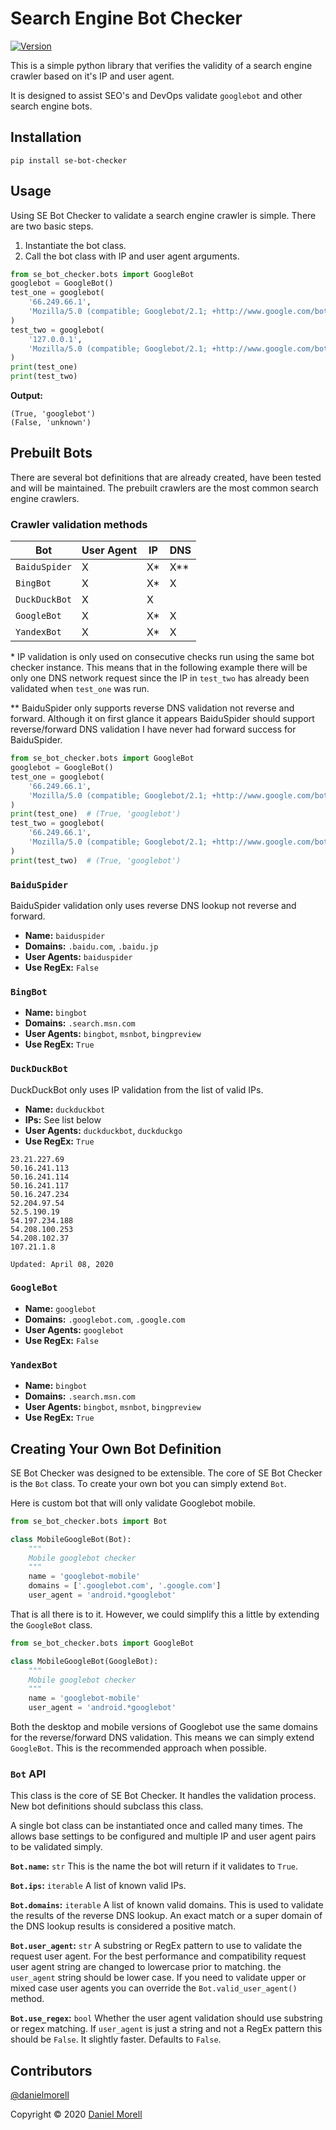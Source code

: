 # Search Engine Bot Checker

[![Version](https://flat.badgen.net/badge/PyPI/v1.0.2)](https://pypi.org/project/se-bot-checker/)

This is a simple python library that verifies the validity of a search engine crawler based on it's IP and user agent.

It is designed to assist SEO's and DevOps validate `googlebot` and other search engine bots.

## Installation

```commandline
pip install se-bot-checker
```

## Usage

Using SE Bot Checker to validate a search engine crawler is simple. There are two basic steps.

1. Instantiate the bot class.
2. Call the bot class with IP and user agent arguments.

```python
from se_bot_checker.bots import GoogleBot
googlebot = GoogleBot()
test_one = googlebot(
    '66.249.66.1', 
    'Mozilla/5.0 (compatible; Googlebot/2.1; +http://www.google.com/bot.html)'
)
test_two = googlebot(
    '127.0.0.1', 
    'Mozilla/5.0 (compatible; Googlebot/2.1; +http://www.google.com/bot.html)'
)
print(test_one)
print(test_two)
```

**Output:**

```text
(True, 'googlebot')
(False, 'unknown')
```

## Prebuilt Bots

There are several bot definitions that are already created, have been tested and will be maintained. The prebuilt 
crawlers are the most common search engine crawlers.

### Crawler validation methods

| Bot           | User Agent | IP | DNS |
|---------------|------------|----|-----|
| `BaiduSpider` | X          | X* | X** |
| `BingBot`     | X          | X* | X   |
| `DuckDuckBot` | X          | X  |     |
| `GoogleBot`   | X          | X* | X   |
| `YandexBot`   | X          | X* | X   |

\* IP validation is only used on consecutive checks run using the same bot checker instance. This means that in the 
following example there will be only one DNS network request since the IP in `test_two` has already been validated when 
`test_one` was run.

\** BaiduSpider only supports reverse DNS validation not reverse and forward. Although it on first glance it appears
BaiduSpider should support reverse/forward DNS validation I have never had forward success for BaiduSpider. 

```python
from se_bot_checker.bots import GoogleBot
googlebot = GoogleBot()
test_one = googlebot(
    '66.249.66.1', 
    'Mozilla/5.0 (compatible; Googlebot/2.1; +http://www.google.com/bot.html)'
)
print(test_one)  # (True, 'googlebot')
test_two = googlebot(
    '66.249.66.1', 
    'Mozilla/5.0 (compatible; Googlebot/2.1; +http://www.google.com/bot.html)'
)
print(test_two)  # (True, 'googlebot')
```

### `BaiduSpider`

BaiduSpider validation only uses reverse DNS lookup not reverse and forward.

- **Name:** `baiduspider`
- **Domains:** `.baidu.com`, `.baidu.jp`
- **User Agents:** `baiduspider`
- **Use RegEx:** `False`


### `BingBot`

- **Name:** `bingbot`
- **Domains:** `.search.msn.com`
- **User Agents:** `bingbot`, `msnbot`, `bingpreview`
- **Use RegEx:** `True`

### `DuckDuckBot`

DuckDuckBot only uses IP validation from the list of valid IPs.

- **Name:** `duckduckbot`
- **IPs:** See list below
- **User Agents:** `duckduckbot`, `duckduckgo`
- **Use RegEx:** `True`

```text
23.21.227.69
50.16.241.113
50.16.241.114
50.16.241.117
50.16.247.234
52.204.97.54
52.5.190.19
54.197.234.188
54.208.100.253
54.208.102.37
107.21.1.8

Updated: April 08, 2020
```

### `GoogleBot`

- **Name:** `googlebot`
- **Domains:** `.googlebot.com`, `.google.com`
- **User Agents:** `googlebot`
- **Use RegEx:** `False`

### `YandexBot`

- **Name:** `bingbot`
- **Domains:** `.search.msn.com`
- **User Agents:** `bingbot`, `msnbot`, `bingpreview`
- **Use RegEx:** `True`

## Creating Your Own Bot Definition

SE Bot Checker was designed to be extensible. The core of SE Bot Checker is the `Bot` class. To create your own 
bot you can simply extend `Bot`.

Here is custom bot that will only validate Googlebot mobile.

```python
from se_bot_checker.bots import Bot

class MobileGoogleBot(Bot):
    """
    Mobile googlebot checker
    """
    name = 'googlebot-mobile'
    domains = ['.googlebot.com', '.google.com']
    user_agent = 'android.*googlebot'
```

That is all there is to it. However, we could simplify this a little by extending the `GoogleBot` class.

```python
from se_bot_checker.bots import GoogleBot

class MobileGoogleBot(GoogleBot):
    """
    Mobile googlebot checker
    """
    name = 'googlebot-mobile'
    user_agent = 'android.*googlebot'
```

Both the desktop and mobile versions of Googlebot use the same domains for the reverse/forward DNS validation. This 
means we can simply extend `GoogleBot`. This is the recommended approach when possible.

### `Bot` API

This class is the core of SE Bot Checker. It handles the validation process. New bot definitions should subclass this 
class.

A single bot class can be instantiated once and called many times. The allows base settings to be configured and 
multiple IP and user agent pairs to be validated simply.

**`Bot.name`:** `str` This is the name the bot will return if it validates to `True`.

**`Bot.ips`:** `iterable` A list of known valid IPs.

**`Bot.domains`:** `iterable` A list of known valid domains. This is used to validate the results of the reverse
DNS lookup. An exact match or a super domain of the DNS lookup results is considered a positive match.

**`Bot.user_agent`:** `str` A substring or RegEx pattern to use to validate the request user agent. For the best
performance and compatibility request user agent string are changed to lowercase prior to matching. the `user_agent` 
string should be lower case. If you need to validate upper or mixed case user agents you can override the 
`Bot.valid_user_agent()` method.

**`Bot.use_regex`:** `bool` Whether the user agent validation should use substring or regex matching. If 
`user_agent` is just a string and not a RegEx pattern this should be `False`. It slightly faster. Defaults to `False`.

## Contributors

[@danielmorell](https://github.com/danielmorell)

Copyright © 2020 [Daniel Morell](https://www.danielmorell.com/)